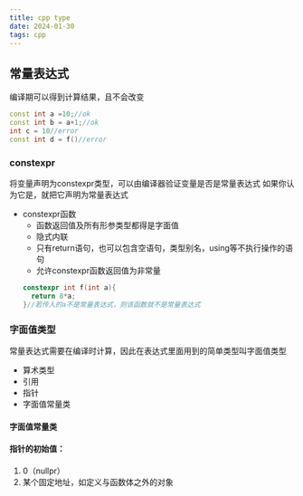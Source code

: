 ```yaml
---
title: cpp type
date: 2024-01-30 
tags: cpp
---
```

## 常量表达式
编译期可以得到计算结果，且不会改变
```cpp
const int a =10;//ok
const int b = a+1;//ok
int c = 10//error
const int d = f()//error
```
### constexpr
将变量声明为constexpr类型，可以由编译器验证变量是否是常量表达式
如果你认为它是，就把它声明为常量表达式
- constexpr函数
  - 函数返回值及所有形参类型都得是字面值
  - 隐式内联
  - 只有return语句，也可以包含空语句，类型别名，using等不执行操作的语句
  - 允许constexpr函数返回值为非常量
  ```cpp
  constexpr int f(int a){
    return 8*a;
  }//若传入的a不是常量表达式，则该函数就不是常量表达式
  ```
### 字面值类型
常量表达式需要在编译时计算，因此在表达式里面用到的简单类型叫字面值类型
- 算术类型
- 引用
- 指针
- 字面值常量类

#### 字面值常量类

#### 指针的初始值：
1. 0（nullpr）
2. 某个固定地址，如定义与函数体之外的对象
